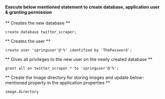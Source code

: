 #### Execute below mentioned statement to create database, application user & granting permission

** Creates the new database **

	create database twitter_scraper;

** Creates the user **

	create user 'springuser'@'%' identified by 'ThePassword';

**  Gives all privileges to the new user on the newly created database **

	grant all on twitter_scraper.* to 'springuser'@'%';

	
** Create the Image directory for storing images and update below-mentioned property in the application.properties **
	
	image.directory
